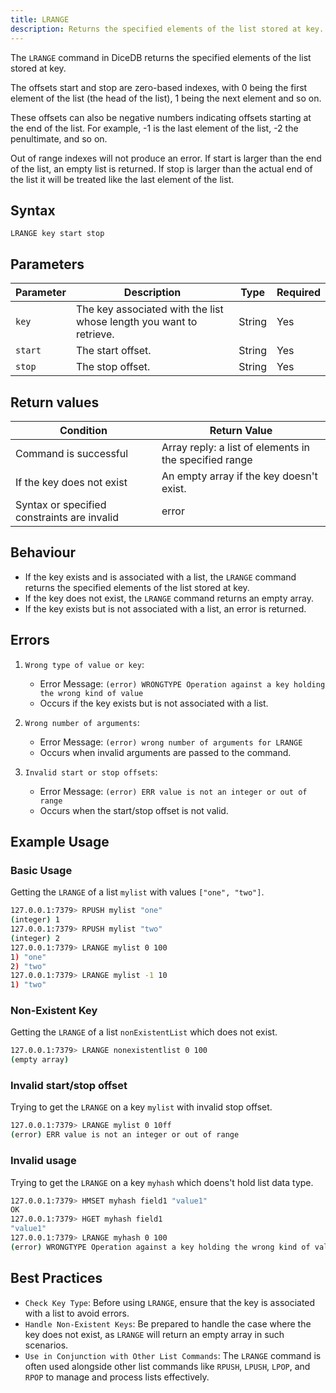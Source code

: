 ```yaml
---
title: LRANGE
description: Returns the specified elements of the list stored at key.
---
```


The `LRANGE` command in DiceDB returns the specified elements of the list stored at key.

The offsets start and stop are zero-based indexes, with 0 being the first element of the list (the head of the list), 1 being the next element and so on.

These offsets can also be negative numbers indicating offsets starting at the end of the list.
For example, -1 is the last element of the list, -2 the penultimate, and so on.

Out of range indexes will not produce an error. If start is larger than the end of the list, an empty list is returned.
If stop is larger than the actual end of the list it will be treated like the last element of the list.

## Syntax

```
LRANGE key start stop
```

## Parameters

| Parameter | Description                                                               | Type    | Required |
|-----------|---------------------------------------------------------------------------|---------|----------|
| `key`     | The key associated with the list whose length you want to retrieve.       | String  | Yes      |
| `start`   | The start offset.                                                         | String  | Yes      |
| `stop`    | The stop offset.                                                          | String  | Yes      |


## Return values

| Condition                                      | Return Value                                                    |
|------------------------------------------------|-----------------------------------------------------------------|
| Command is successful                          | Array reply: a list of elements in the specified range          |
| If the key does not exist                      | An empty array if the key doesn't exist.                        |
| Syntax or specified constraints are invalid    | error                                                           |

## Behaviour

 - If the key exists and is associated with a list, the `LRANGE` command returns the specified elements of the list stored at key.
 - If the key does not exist, the `LRANGE` command returns an empty array.
 - If the key exists but is not associated with a list, an error is returned.

## Errors

1. `Wrong type of value or key`:

   - Error Message: `(error) WRONGTYPE Operation against a key holding the wrong kind of value`
   - Occurs if the key exists but is not associated with a list.

2. `Wrong number of arguments`:

    - Error Message: `(error) wrong number of arguments for LRANGE`
    - Occurs when invalid arguments are passed to the command.

3. `Invalid start or stop offsets`:

    - Error Message: `(error) ERR value is not an integer or out of range`
    - Occurs when the start/stop offset is not valid.

## Example Usage

### Basic Usage

Getting the `LRANGE` of a list `mylist` with values `["one", "two"]`.

```bash
127.0.0.1:7379> RPUSH mylist "one"
(integer) 1
127.0.0.1:7379> RPUSH mylist "two"
(integer) 2
127.0.0.1:7379> LRANGE mylist 0 100
1) "one"
2) "two"
127.0.0.1:7379> LRANGE mylist -1 10
1) "two"
```

### Non-Existent Key

Getting the `LRANGE` of a list `nonExistentList` which does not exist.

```bash
127.0.0.1:7379> LRANGE nonexistentlist 0 100
(empty array)
```

### Invalid start/stop offset
Trying to get the `LRANGE` on a key `mylist` with invalid stop offset.

```bash
127.0.0.1:7379> LRANGE mylist 0 10ff
(error) ERR value is not an integer or out of range
```

### Invalid usage
Trying to get the `LRANGE` on a key `myhash` which doens't hold list data type.

```bash
127.0.0.1:7379> HMSET myhash field1 "value1"
OK
127.0.0.1:7379> HGET myhash field1
"value1"
127.0.0.1:7379> LRANGE myhash 0 100
(error) WRONGTYPE Operation against a key holding the wrong kind of value
```

## Best Practices

- `Check Key Type`: Before using `LRANGE`, ensure that the key is associated with a list to avoid errors.
- `Handle Non-Existent Keys`: Be prepared to handle the case where the key does not exist, as `LRANGE` will return an empty array in such scenarios.
- `Use in Conjunction with Other List Commands`: The `LRANGE` command is often used alongside other list commands like `RPUSH`, `LPUSH`, `LPOP`, and `RPOP` to manage and process lists effectively.
